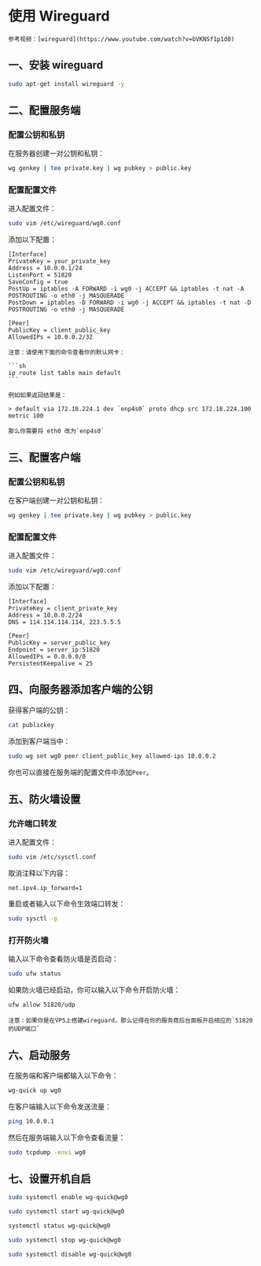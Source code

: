 # 使用 Wireguard

```admonish info
参考视频：[wireguard](https://www.youtube.com/watch?v=bVKNSf1p1d0)
```

## 一、安装 wireguard

```sh
sudo apt-get install wireguard -y
```

## 二、配置服务端

### 配置公钥和私钥

在服务器创建一对公钥和私钥：

```sh
wg genkey | tee private.key | wg pubkey > public.key
```

### 配置配置文件

进入配置文件：

```sh
sudo vim /etc/wireguard/wg0.conf
```

添加以下配置：

```
[Interface]
PrivateKey = your_private_key
Address = 10.0.0.1/24
ListenPort = 51820
SaveConfig = true
PostUp = iptables -A FORWARD -i wg0 -j ACCEPT && iptables -t nat -A POSTROUTING -o eth0 -j MASQUERADE
PostDown = iptables -D FORWARD -i wg0 -j ACCEPT && iptables -t nat -D POSTROUTING -o eth0 -j MASQUERADE

[Peer]
PublicKey = client_public_key
AllowedIPs = 10.0.0.2/32
```

````admonish warning
注意：请使用下面的命令查看你的默认网卡：

```sh
ip route list table main default
```

例如如果返回结果是：

> default via 172.18.224.1 dev `enp4s0` proto dhcp src 172.18.224.100 metric 100

那么你需要将 eth0 改为`enp4s0`

````

## 三、配置客户端

### 配置公钥和私钥

在客户端创建一对公钥和私钥：

```sh
wg genkey | tee private.key | wg pubkey > public.key
```

### 配置配置文件

进入配置文件：

```sh
sudo vim /etc/wireguard/wg0.conf
```

添加以下配置：

```
[Interface]
PrivateKey = client_private_key
Address = 10.0.0.2/24
DNS = 114.114.114.114, 223.5.5.5

[Peer]
PublicKey = server_public_key
Endpoint = server_ip:51820
AllowedIPs = 0.0.0.0/0
PersistentKeepalive = 25
```

## 四、向服务器添加客户端的公钥

获得客户端的公钥：

```sh
cat publickey
```

添加到客户端当中：

```sh
sudo wg set wg0 peer client_public_key allowed-ips 10.0.0.2
```

你也可以直接在服务端的配置文件中添加`Peer`。

## 五、防火墙设置

### 允许端口转发

进入配置文件：

```sh
sudo vim /etc/sysctl.conf
```

取消注释以下内容：

```
net.ipv4.ip_forward=1
```

重启或者输入以下命令生效端口转发：

```sh
sudo sysctl -p
```

### 打开防火墙

输入以下命令查看防火墙是否启动：

```sh
sudo ufw status
```

如果防火墙已经启动，你可以输入以下命令开启防火墙：

```sh
ufw allow 51820/udp
```

```admonish warning
注意：如果你是在VPS上搭建wireguard，那么记得在你的服务商后台面板开启相应的`51820的UDP端口`
```

## 六、启动服务

在服务端和客户端都输入以下命令：

```sh
wg-quick up wg0
```

在客户端输入以下命令发送流量：

```sh
ping 10.0.0.1
```

然后在服务端输入以下命令查看流量：

```sh
sudo tcpdump -envi wg0
```

## 七、设置开机自启

```sh
sudo systemctl enable wg-quick@wg0
```

```sh
sudo systemctl start wg-quick@wg0
```

```sh
systemctl status wg-quick@wg0
```

```sh
sudo systemctl stop wg-quick@wg0
```

```sh
sudo systemctl disable wg-quick@wg0
```
